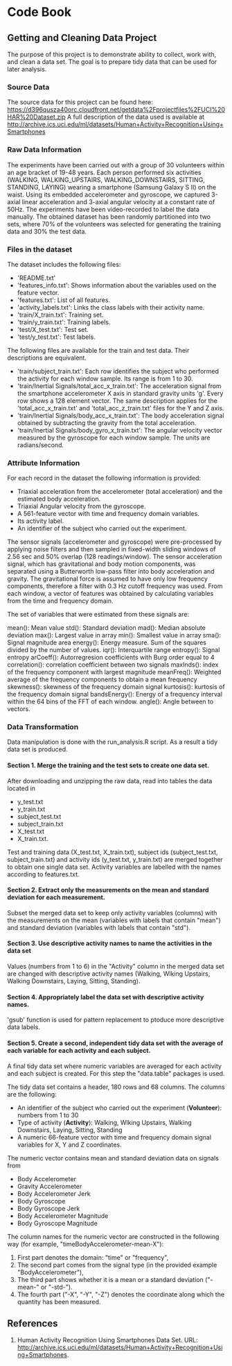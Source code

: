 Code Book
========

## Getting and Cleaning Data Project
The purpose of this project is to demonstrate ability to collect, work with, and clean a data set. The goal is to prepare tidy data that can be used for later analysis. 

### Source Data
The source data for this project can be found here: 
https://d396qusza40orc.cloudfront.net/getdata%2Fprojectfiles%2FUCI%20HAR%20Dataset.zip
A full description of the data used is available at 
http://archive.ics.uci.edu/ml/datasets/Human+Activity+Recognition+Using+Smartphones

### Raw Data Information
The experiments have been carried out with a group of 30 volunteers within an age bracket of 19-48 years. Each person performed six activities (WALKING, WALKING_UPSTAIRS, WALKING_DOWNSTAIRS, SITTING, STANDING, LAYING) wearing a smartphone (Samsung Galaxy S II) on the waist. Using its embedded accelerometer and gyroscope, we captured 3-axial linear acceleration and 3-axial angular velocity at a constant rate of 50Hz. The experiments have been video-recorded to label the data manually. The obtained dataset has been randomly partitioned into two sets, where 70% of the volunteers was selected for generating the training data and 30% the test data. 

### Files in the dataset
The dataset includes the following files:
* 'README.txt'
* 'features_info.txt': Shows information about the variables used on the feature vector.
* 'features.txt': List of all features.
* 'activity_labels.txt': Links the class labels with their activity name.
* 'train/X_train.txt': Training set.
* 'train/y_train.txt': Training labels.
* 'test/X_test.txt': Test set.
* 'test/y_test.txt': Test labels.

The following files are available for the train and test data. Their descriptions are equivalent. 
* 'train/subject_train.txt': Each row identifies the subject who performed the activity for each window sample. Its range is from 1 to 30. 
* 'train/Inertial Signals/total_acc_x_train.txt': The acceleration signal from the smartphone accelerometer X axis in standard gravity units 'g'. Every row shows a 128 element vector. The same description applies for the 'total_acc_x_train.txt' and 'total_acc_z_train.txt' files for the Y and Z axis. 
* 'train/Inertial Signals/body_acc_x_train.txt': The body acceleration signal obtained by subtracting the gravity from the total acceleration. 
* 'train/Inertial Signals/body_gyro_x_train.txt': The angular velocity vector measured by the gyroscope for each window sample. The units are radians/second. 

### Attribute Information
For each record in the dataset the following information is provided: 
* Triaxial acceleration from the accelerometer (total acceleration) and the estimated body acceleration. 
* Triaxial Angular velocity from the gyroscope. 
* A 561-feature vector with time and frequency domain variables. 
* Its activity label. 
* An identifier of the subject who carried out the experiment.

The sensor signals (accelerometer and gyroscope) were pre-processed by applying noise filters and then sampled in fixed-width sliding windows of 2.56 sec and 50% overlap (128 readings/window). The sensor acceleration signal, which has gravitational and body motion components, was separated using a Butterworth low-pass filter into body acceleration and gravity. The gravitational force is assumed to have only low frequency components, therefore a filter with 0.3 Hz cutoff frequency was used. From each window, a vector of features was obtained by calculating variables from the time and frequency domain. 

The set of variables that were estimated from these signals are: 

mean(): Mean value
std(): Standard deviation
mad(): Median absolute deviation 
max(): Largest value in array
min(): Smallest value in array
sma(): Signal magnitude area
energy(): Energy measure. Sum of the squares divided by the number of values. 
iqr(): Interquartile range 
entropy(): Signal entropy
arCoeff(): Autorregresion coefficients with Burg order equal to 4
correlation(): correlation coefficient between two signals
maxInds(): index of the frequency component with largest magnitude
meanFreq(): Weighted average of the frequency components to obtain a mean frequency
skewness(): skewness of the frequency domain signal 
kurtosis(): kurtosis of the frequency domain signal 
bandsEnergy(): Energy of a frequency interval within the 64 bins of the FFT of each window.
angle(): Angle between to vectors.


### Data Transformation
Data manipulation is done with the run_analysis.R script. As a result a tidy data set is produced.

#### Section 1. Merge the training and the test sets to create one data set.
After downloading and unzipping the raw data, read into tables the data located in
* y_test.txt
* y_train.txt
* subject_test.txt
* subject_train.txt
* X_test.txt
* X_train.txt.

Test and training data (X_test.txt, X_train.txt), subject ids (subject_test.txt, subject_train.txt) and activity ids (y_test.txt, y_train.txt) are merged together to obtain one single data set. Activity variables are labelled with the names according to features.txt.

#### Section 2. Extract only the measurements on the mean and standard deviation for each measurement. 

Subset the merged data set  to keep only activity variables (columns) with the measurements on the mean (variables with labels that contain "mean") and standard deviation (variables with labels that contain "std").

#### Section 3. Use descriptive activity names to name the activities in the data set

Values (numbers from 1 to 6) in the "Activity" column in the merged data set are changed with descriptive activity names (Walking, Wlking Upstairs, Walking Downstairs, Laying, Sitting, Standing).

#### Section 4. Appropriately label the data set with descriptive activity names.
'gsub' function is used for pattern replacement to ptoduce more descriptive data labels.

#### Section 5. Create a second, independent tidy data set with the average of each variable for each activity and each subject.

A final tidy data set where numeric variables are averaged for each activity and each subject is created. For this step the "data.table" packages is used.

The tidy data set contains a header, 180 rows and 68 columns. The columns are the following:

* An identifier of the subject who carried out the experiment (__Volunteer__): numbers from 1 to 30
* Type of activity (__Activity__): Walking, Wlking Upstairs, Walking Downstairs, Laying, Sitting, Standing
* A numeric 66-feature vector with time and frequency domain signal variables for X, Y and Z coordinates.  

The numeric vector contains mean and standard deviation data on signals from

* Body Accelerometer
* Gravity Accelerometer 
* Body Accelerometer Jerk
* Body Gyroscope
* Body Gyroscope Jerk
* Body Accelerometer Magnitude
* Body Gyroscope Magnitude

The column names for the numeric vector are constructed in the following way (for example, "timeBodyAccelerometer-mean-X"):
1. First part denotes the domain: "time" or "frequency",
2. The second part comes from the signal type (in the provided example "BodyAccelerometer"),
3. The third part shows whether it is a mean or a standard deviation ("-mean-" or "-std-").
4. The fourth part ("-X", "-Y", "-Z") denotes the coordinate along which the quantity has been measured.

References
----------

1.  <a name="uci-har"/>Human Activity Recognition Using Smartphones Data Set.
    URL: <http://archive.ics.uci.edu/ml/datasets/Human+Activity+Recognition+Using+Smartphones>.
